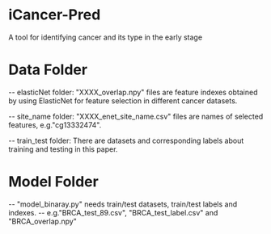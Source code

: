 # iCancer-Pred
A tool for identifying cancer and its type in the early stage

# Data Folder 
-- elasticNet folder:
   "XXXX_overlap.npy" files are feature indexes obtained by using ElasticNet for feature selection in different cancer datasets.
 
-- site_name folder:
   "XXXX_enet_site_name.csv" files are names of selected features, e.g."cg13332474".

-- train_test folder:
   There are datasets and corresponding labels about training and testing in this paper.
   
# Model Folder
-- "model_binaray.py" needs train/test datasets, train/test labels and indexes. 
-- e.g."BRCA_test_89.csv", "BRCA_test_label.csv" and "BRCA_overlap.npy"
